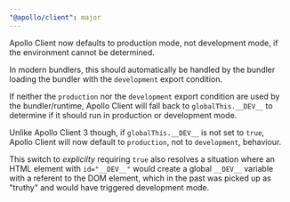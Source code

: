```yaml
---
"@apollo/client": major
---
```


Apollo Client now defaults to production mode, not development mode, if the
environment cannot be determined.

In modern bundlers, this should automatically be handled by the bundler loading
the bundler with the `development` export condition.

If neither the `production` nor the `development` export condition are
used by the bundler/runtime, Apollo Client will fall back to `globalThis.__DEV__`
to determine if it should run in production or development mode.

Unlike Apollo Client 3 though, if `globalThis.__DEV__` is not set to `true`,
Apollo Client will now default to `production`, not to `development`, behaviour.

This switch to *explicilty* requiring `true` also resolves a situation where
an HTML element with `id="__DEV__"` would create a global `__DEV__` variable
with a referent to the DOM element, which in the past was picked up as "truthy" and
would have triggered development mode.
